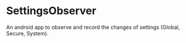 # SettingsObserver
An android app to observe and record the changes of settings (Global, Secure, System).
